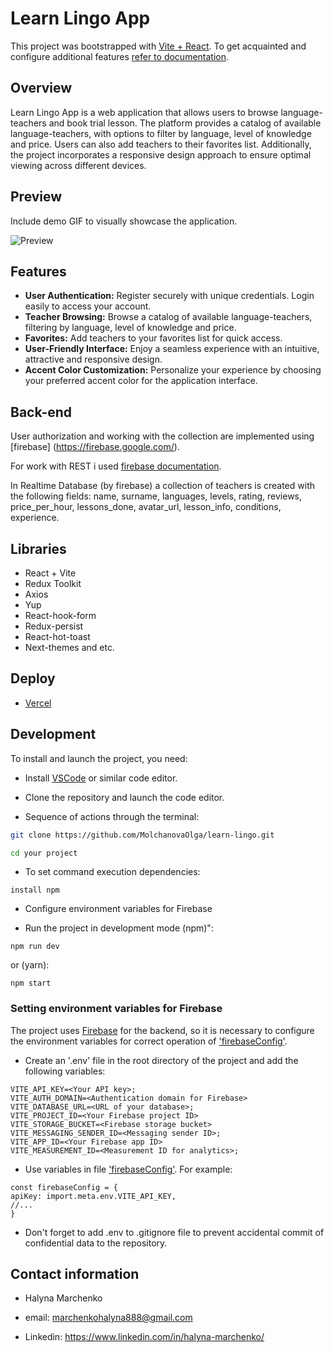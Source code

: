 # Learn Lingo App

This project was bootstrapped with [Vite + React](https://github.com/vitejs/vite/tree/main/packages/create-vite/template-react). To get acquainted and configure additional features [refer to documentation](https://vitejs.dev).

## Overview

Learn Lingo App is a web application that allows users to browse language-teachers and book trial lesson. The platform provides a catalog of available language-teachers, with options to filter by language, level of knowledge and price. Users can also add teachers to their favorites list. Additionally, the project incorporates a responsive design approach to ensure optimal viewing across different devices.

## Preview

Include demo GIF to visually showcase the application.

![Preview](/public/preview.gif)

## Features

- **User Authentication:** Register securely with unique credentials. Login easily to access your account.
- **Teacher Browsing:**
  Browse a catalog of available language-teachers, filtering by language, level of knowledge and price.
- **Favorites:**
  Add teachers to your favorites list for quick access.
- **User-Friendly Interface:**
  Enjoy a seamless experience with an intuitive, attractive and responsive design.
- **Accent Color Customization:**
  Personalize your experience by choosing your preferred accent color for the application interface.

## Back-end

User authorization and working with the collection are implemented using [firebase] (https://firebase.google.com/).

For work with REST i used [firebase documentation](https://firebase.google.com/docs/reference).

In Realtime Database (by firebase) a collection of teachers is created with the following fields: name, surname, languages, levels, rating, reviews, price_per_hour, lessons_done, avatar_url, lesson_info, conditions, experience.

## Libraries

- React + Vite
- Redux Toolkit
- Axios
- Yup
- React-hook-form
- Redux-persist
- React-hot-toast
- Next-themes and etc.

## Deploy

- [Vercel](https://vercel.com/)

## Development

To install and launch the project, you need:

- Install [VSCode](https://code.visualstudio.com/Download) or similar
 code editor.

- Clone the repository and launch the code editor.

 - Sequence of actions through the terminal:

```bash
git clone https://github.com/MolchanovaOlga/learn-lingo.git

cd your project
```

- To set command execution dependencies:

```
install npm
```

- Configure environment variables for Firebase

- Run the project in development mode (npm)":

```
npm run dev
```

or (yarn):

```
npm start
```

### Setting environment variables for Firebase

The project uses [Firebase](https://firebase.google.com/) for the backend, so it is necessary to configure the environment variables for correct operation of ['firebaseConfig'](./src/services/firebaseConfig.js).

- Create an '.env' file in the root directory of the project and add the following variables:

```
VITE_API_KEY=<Your API key>;
VITE_AUTH_DOMAIN=<Authentication domain for Firebase>
VITE_DATABASE_URL=<URL of your database>;
VITE_PROJECT_ID=<Your Firebase project ID>
VITE_STORAGE_BUCKET=<Firebase storage bucket>
VITE_MESSAGING_SENDER_ID=<Messaging sender ID>;
VITE_APP_ID=<Your Firebase app ID>
VITE_MEASUREMENT_ID=<Measurement ID for analytics>;
```

- Use variables in file ['firebaseConfig'](./src/services/firebaseConfig.js). For example:

 ```
 const firebaseConfig = {
 apiKey: import.meta.env.VITE_API_KEY,
 //...
 }
 ```

- Don't forget to add .env to .gitignore file to prevent accidental commit of confidential data to the repository.


## Contact information

- Halyna Marchenko

- email: marchenkohalyna888@gmail.com
- Linkedin: https://www.linkedin.com/in/halyna-marchenko/
